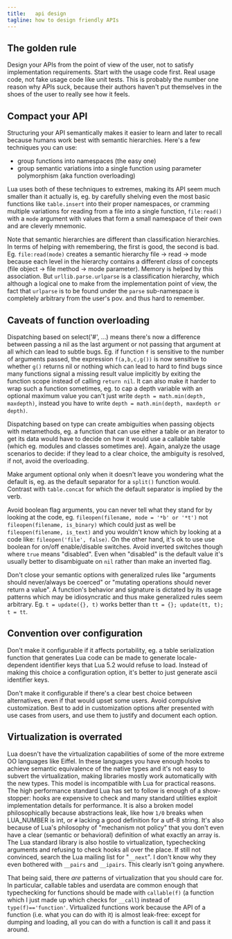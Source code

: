 ```yaml
---
title:   api design
tagline: how to design friendly APIs
---
```


## The golden rule

Design your APIs from the point of view of the user, not to satisfy implementation requirements. Start with the usage code first. Real usage code, not fake usage code like unit tests. This is probably the number one reason why APIs suck, because their authors haven't put themselves in the shoes of the user to really see how it feels.

## Compact your API

Structuring your API semantically makes it easier to learn and later to recall because humans work best with semantic hierarchies. Here's a few techniques you can use:

  * group functions into namespaces (the easy one)
  * group semantic variations into a single function using parameter polymorphism (aka function overloading)

Lua uses both of these techniques to extremes, making its API seem much smaller than it actually is, eg. by carefully shelving even the most basic functions like `table.insert` into their proper namespaces, or cramming multiple variations for reading from a file into a single function, `file:read()` with a `mode` argument with values that form a small namespace of their own and are cleverly mnemonic.

Note that semantic hierarchies are different than classification hierarchies. In terms of helping with remembering, the first is good, the second is bad. Eg. `file:read(mode)` creates a semantic hierarchy file -> read -> mode because each level in the hierarchy contains a different _class_ of concepts (file object -> file method -> mode parameter). Memory is helped by this association. But `urllib.parse.urlparse` is a classification hierarchy, which although a logical one to make from the implementation point of view, the fact that `urlparse` is to be found under the `parse` sub-namespace is completely arbitrary from the user's pov. and thus hard to remember.

## Caveats of function overloading

Dispatching based on select('#', ...) means there's now a difference between passing a nil as the last argument or not passing that argument at all which can lead to subtle bugs. Eg. if function `f` is sensitive to the number of arguments passed, the expression `f(a,b,c,g())` is now sensitive to whether `g()` returns nil or nothing which can lead to hard to find bugs since many functions signal a missing result value implicitly by exiting the function scope instead of calling `return nil`. It can also make it harder to wrap such a function sometimes, eg. to cap a depth variable with an optional maximum value you can't just write `depth = math.min(depth, maxdepth)`, instead you have to write `depth = math.min(depth, maxdepth or depth)`.

Dispatching based on type can create ambiguities when passing objects with metamethods, eg. a function that can use either a table or an iterator to get its data would have to decide on how it would use a callable table (which eg. modules and classes sometimes are). Again, analyze the usage scenarios to decide: if they lead to a clear choice, the ambiguity is resolved, if not, avoid the overloading.

Make argument optional only when it doesn't leave you wondering what the default is, eg. as the default separator for a `split()` function would. Contrast with `table.concat` for which the default separator is implied by the verb.

Avoid boolean flag arguments, you can never tell what they stand for by looking at the code, eg. `fileopen(filename, mode = '*b' or '*t')` not `fileopen(filename, is_binary)` which could just as well be `fileopen(filename, is_text)` and you wouldn't know which by looking at a code like: `fileopen('file', false)`. On the other hand, it's ok to use use boolean for on/off enable/disable switches. Avoid inverted switches though where `true` means "disabled". Even when "disabled" is the default value it's usually better to disambiguate on `nil` rather than make an inverted flag.

Don't close your semantic options with generalized rules like "arguments should never/always be coerced" or "mutating operations should never return a value". A function's behavior and signature is dictated by its usage patterns which may be idiosyncratic and thus make generalized rules seem arbitrary. Eg. `t = update({}, t)` works better than `tt = {}; update(tt, t); t = tt`.

## Convention over configuration

Don't make it configurable if it affects portability, eg. a table serialization function that generates Lua code can be made to generate locale-dependent identifier keys that Lua 5.2 would refuse to load. Instead of making this choice a configuration option, it's better to just generate ascii identifier keys.

Don't make it configurable if there's a clear best choice between alternatives, even if that would upset some users. Avoid compulsive customization. Best to add in customization options after presented with use cases from users, and use them to justify and document each option.

## Virtualization is overrated

Lua doesn't have the virtualization capabilities of some of the more extreme OO languages like Eiffel. In these languages you have enough hooks to achieve semantic equivalence of the native types and it's not easy to subvert the virtualization, making libraries mostly work automatically with the new types. This model is incompatible with Lua for practical reasons. The high performance standard Lua has set to follow is enough of a show-stopper: hooks are expensive to check and many standard utilities exploit implementation details for performance. It is also a broken model philosophically because abstractions leak, like how `1/0` breaks when LUA_NUMBER is int, or `#` lacking a good definition for a utf-8 string. It's also because of Lua's philosophy of "mechanism not policy" that you don't even have a clear (semantic or behavioral) definition of what exactly an array is. The Lua standard library is also hostile to virtualization, typechecking arguments and refusing to check hooks all over the place. If still not convinced, search the Lua mailing list for "`__next`". I don't know why they even bothered with `__pairs` and `__ipairs`. This clearly isn't going anywhere.

That being said, there _are_ patterns of virtualization that you should care for. In particular, callable tables and userdata are common enough that typechecking for functions should be made with `callable(f)` (a function which I just made up which checks for `__call`) instead of `type(f)=='function'`. Virtualized functions work because the API of a function (i.e. what you can do with it) is almost leak-free: except for dumping and loading, all you can do with a function is call it and pass it around.

